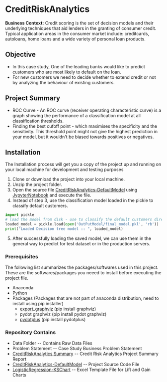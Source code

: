 # CreditRiskAnalytics

**Business Context:** Credit  scoring  is  the  set  of  decision  models  and  their  underlying  techniques that  aid  lenders  in  the  granting  of  consumer  credit. Typical application areas in the consumer market include: creditcards, autoloans, home loans and a wide variety of personal loan products.

## Objective
- In this case study, One of the leading banks would like to predict customers who are most likely to default on the loan. 
- For new customers we need to decide whether to extend credit or not by analyzing the behaviour of existing customers.

## Project Summary
- ROC Curve - An ROC curve (receiver operating characteristic curve) is a graph showing the performance of a classification model at all classification thresholds.
- Finding the best cufoff point - which maximises the specificity and the sensitivity. This threshold point might not give the highest   prediction in your model, but it wouldn't be biased towards positives or negatives.

## Installation
The Installation process will get you a copy of the project up and running on your local machine for development and testing purposes
1. Clone or download the project into your local machine.
2. Unzip the project folder.
3. Open the source file [CreditRiskAnalytics-DefaultModel](CreditRiskAnalytics-DefaultModel.ipynb) using [JypyterNotebook](http://jupyter.org/) and execute the file.
4. Instead of step 3, use the classification model loaded in the pickle to classify default customers.

```python
import pickle
# load the model from disk - use to classify the default customers directly
loaded_model = pickle.load(open('OutPutModel/final_model.pkl', 'rb'))
print("Loaded Decision tree model :: ", loaded_model)
```
5. After successfully loading the saved model, we can use them in the general way to predict for test dataset or in the production servers.

### Prerequisites
The following list summarizes the packages/softwares used in this project. These are the softwares/packages you neeed to install before executing the project file.
* Anaconda 
* Python  
* Packages (Packages that are not part of anaconda distribution, need to install using pip installer) 
  * [export_graphviz](https://pypi.org/project/graphviz/)  (pip install graphviz)
  * pydot graphviz  (pip install pydot graphviz) 
  * [pydotplus](https://pypi.org/project/pydotplus/) (pip install pydotplus)

### Repository Contains
 - Data Folder -- Contains Raw Data Files
 - Problem Statement -- Case Study Business Problem Statement
 - [CreditRiskAnalytics Summary](CreditRiskAnalytics_Summary.pdf) -- Credit Risk Analytics Project Summary Report
 - [CreditRiskAnalytics-DefaultModel](CreditRiskAnalytics-DefaultModel.ipynb) -- Project Source Code File
 - [LogisticRegression-KSChart](LogisticRegression-KSChart.xlsx) -- Excel Template File for Lift and Gain Charts
